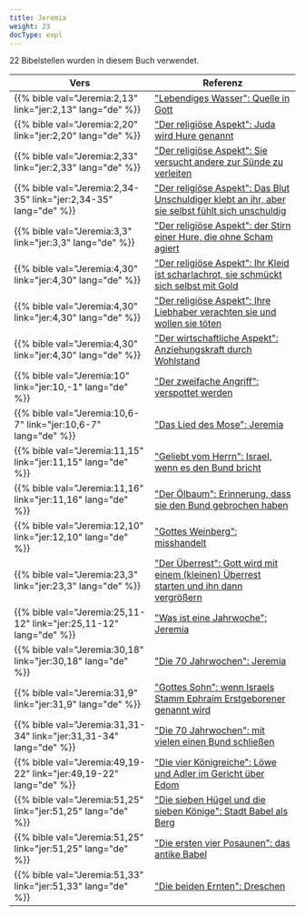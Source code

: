 ```yaml
---
title: Jeremia
weight: 23
docType: expl
---
```


22 Bibelstellen wurden in diesem Buch verwendet.

| Vers | Referenz |
|-------|-----------|
| {{% bible val="Jeremia:2,13" link="jer:2,13" lang="de" %}} | ["Lebendiges Wasser": Quelle in Gott](/expl/content/paradise/the-new-jerusalem#8a3f) |
| {{% bible val="Jeremia:2,20" link="jer:2,20" lang="de" %}} | ["Der religiöse Aspekt": Juda wird Hure genannt](/expl/content/harlot/who-is-the-harlot-babylon-part-2#e96e) |
| {{% bible val="Jeremia:2,33" link="jer:2,33" lang="de" %}} | ["Der religiöse Aspekt": Sie versucht andere zur Sünde zu verleiten](/expl/content/harlot/who-is-the-harlot-babylon-part-2#e96e) |
| {{% bible val="Jeremia:2,34-35" link="jer:2,34-35" lang="de" %}} | ["Der religiöse Aspekt": Das Blut Unschuldiger klebt an ihr, aber sie selbst fühlt sich unschuldig](/expl/content/harlot/who-is-the-harlot-babylon-part-2#e96e) |
| {{% bible val="Jeremia:3,3" link="jer:3,3" lang="de" %}} | ["Der religiöse Aspekt": der Stirn einer Hure, die ohne Scham agiert](/expl/content/harlot/who-is-the-harlot-babylon-part-2#e96e) |
| {{% bible val="Jeremia:4,30" link="jer:4,30" lang="de" %}} | ["Der religiöse Aspekt": Ihr Kleid ist scharlachrot, sie schmückt sich selbst mit Gold](/expl/content/harlot/who-is-the-harlot-babylon-part-2#e96e) |
| {{% bible val="Jeremia:4,30" link="jer:4,30" lang="de" %}} | ["Der religiöse Aspekt": Ihre Liebhaber verachten sie und wollen sie töten](/expl/content/harlot/who-is-the-harlot-babylon-part-2#e96e) |
| {{% bible val="Jeremia:4,30" link="jer:4,30" lang="de" %}} | ["Der wirtschaftliche Aspekt": Anziehungskraft durch Wohlstand](/expl/content/harlot/who-is-the-harlot-babylon-part-2#f24d) |
| {{% bible val="Jeremia:10" link="jer:10,-1" lang="de" %}} | ["Der zweifache Angriff": verspottet werden](/expl/content/beasts/the-nature-of-the-beast-in-the-book-of-revelation#a89e) |
| {{% bible val="Jeremia:10,6-7" link="jer:10,6-7" lang="de" %}} | ["Das Lied des Mose": Jeremia](/expl/content/harvest/gods-army-and-the-seven-angels#6689) |
| {{% bible val="Jeremia:11,15" link="jer:11,15" lang="de" %}} | ["Geliebt vom Herrn": Israel, wenn es den Bund bricht](/expl/background/israel/the-church-is-part-of-israel#e326) |
| {{% bible val="Jeremia:11,16" link="jer:11,16" lang="de" %}} | ["Der Ölbaum": Erinnerung, dass sie den Bund gebrochen haben](/expl/background/israel/the-church-is-part-of-israel#b358) |
| {{% bible val="Jeremia:12,10" link="jer:12,10" lang="de" %}} | ["Gottes Weinberg": misshandelt](/expl/background/israel/the-church-is-part-of-israel#145d) |
| {{% bible val="Jeremia:23,3" link="jer:23,3" lang="de" %}} | ["Der Überrest": Gott wird mit einem (kleinen) Überrest starten und ihn dann vergrößern](/expl/background/israel/the-remnant-of-israel#eeb2) |
| {{% bible val="Jeremia:25,11-12" link="jer:25,11-12" lang="de" %}} | ["Was ist eine Jahrwoche": Jeremia](/expl/bible/daniel/the-70-year-weeks#f6e6) |
| {{% bible val="Jeremia:30,18" link="jer:30,18" lang="de" %}} | ["Die 70 Jahrwochen": Jeremia](/expl/bible/daniel/the-70-year-weeks#d777) |
| {{% bible val="Jeremia:31,9" link="jer:31,9" lang="de" %}} | ["Gottes Sohn": wenn Israels Stamm Ephraim Erstgeborener genannt wird](/expl/background/israel/the-church-is-part-of-israel#db2c) |
| {{% bible val="Jeremia:31,31-34" link="jer:31,31-34" lang="de" %}} | ["Die 70 Jahrwochen": mit vielen einen Bund schließen](/expl/bible/daniel/the-70-year-weeks#d777) |
| {{% bible val="Jeremia:49,19-22" link="jer:49,19-22" lang="de" %}} | ["Die vier Königreiche": Löwe und Adler im Gericht über Edom](/expl/bible/daniel/the-four-kingdoms-in-daniel#c9a9) |
| {{% bible val="Jeremia:51,25" link="jer:51,25" lang="de" %}} | ["Die sieben Hügel und die sieben Könige": Stadt Babel als Berg](/expl/content/harlot/who-is-the-harlot-babylon-part-1#09b7) |
| {{% bible val="Jeremia:51,25" link="jer:51,25" lang="de" %}} | ["Die ersten vier Posaunen": das antike Babel](/expl/content/trumpets/the-trumpets-in-revelation#e565) |
| {{% bible val="Jeremia:51,33" link="jer:51,33" lang="de" %}} | ["Die beiden Ernten": Dreschen](/expl/content/harvest/gods-army-and-the-seven-angels#45b1) |
